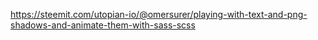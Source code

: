 https://steemit.com/utopian-io/@omersurer/playing-with-text-and-png-shadows-and-animate-them-with-sass-scss
